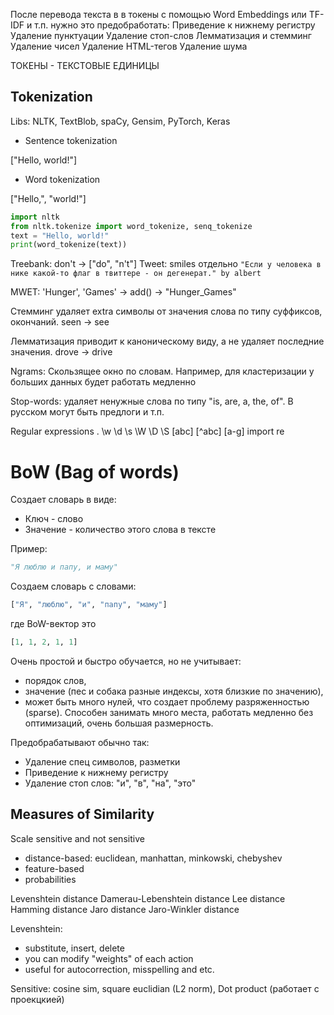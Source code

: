 После перевода текста в в токены с помощью Word Embeddings или TF-IDF и т.п. нужно это предобработать:
Приведение к нижнему регистру
Удаление пунктуации
Удаление стоп-слов
Лемматизация и стемминг
Удаление чисел
Удаление HTML-тегов
Удаление шума

ТОКЕНЫ - ТЕКСТОВЫЕ ЕДИНИЦЫ

## Tokenization

Libs: NLTK, TextBlob, spaCy, Gensim, PyTorch, Keras

- Sentence tokenization

\["Hello, world!"]

- Word tokenization

\["Hello,", "world!"]

``` python
import nltk
from nltk.tokenize import word_tokenize, senq_tokenize
text = "Hello, world!"
print(word_tokenize(text))
```

Treebank: don't -> \["do", "n't"]
Tweet: smiles отдельно
`"Если у человека в нике какой-то флаг в твиттере - он дегенерат." by albert`

MWET: 'Hunger', 'Games' -> add() -> "Hunger_Games"

Стемминг удаляет extra символы от значения слова по типу суффиксов, окончаний.
seen -> see

Лемматизация приводит к каноническому виду, а не удаляет последние значения.
drove -> drive

Ngrams: Скользящее окно по словам. Например, для кластеризации у больших данных будет работать медленно

Stop-words: удаляет ненужные слова по типу "is, are, a, the, of". В русском могут быть предлоги и т.п.

Regular expressions . \w \d \s \W \D \S \[abc] \[^abc] \[a-g]
import re

# BoW (Bag of words)

Создает словарь в виде:
- Ключ - слово
- Значение -  количество этого слова в тексте

Пример:
``` python
"Я люблю и папу, и маму"
```

Создаем словарь с словами:
``` python
["Я", "люблю", "и", "папу", "маму"]
```

где BoW-вектор это
``` python
[1, 1, 2, 1, 1]
```

Очень простой и быстро обучается, но не учитывает: 
- порядок слов, 
- значение (пес и собака разные индексы, хотя близкие по значению), 
- может быть много нулей, что создает проблему разряженностью (sparse). Способен занимать много места, работать медленно без оптимизаций, очень большая размерность.

Предобрабатывают обычно так:
- Удаление спец символов, разметки
- Приведение к нижнему регистру
- Удаление стоп слов: "и", "в", "на", "это"

## Measures of Similarity

Scale sensitive and not sensitive
- distance-based: euclidean, manhattan, minkowski, chebyshev
- feature-based
- probabilities

Levenshtein distance
Damerau-Lebenshtein distance
Lee distance
Hamming distance
Jaro distance
Jaro-Winkler distance

Levenshtein:
- substitute, insert, delete
- you can modify "weights" of each action
- useful for autocorrection, misspelling and etc.

Sensitive: cosine sim, square euclidian (L2 norm), Dot product (работает с проекцкией)














